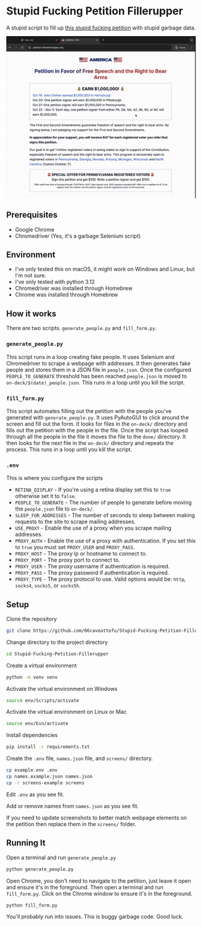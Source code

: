 # Stupid Fucking Petition Fillerupper

A stupid script to fill up [this stupid fucking petition](https://petition.theamericapac.org/) with stupid garbage data.

![in action](in_action.gif "In Action")

## Prerequisites

* Google Chrome
* Chromedriver (Yes, it's a garbage Selenium script)

## Environment

* I've only tested this on macOS, it might work on Windows and Linux, but I'm not sure.
* I've only tested with python 3.12
* Chromedriver was installed through Homebrew
* Chrome was installed through Homebrew

## How it works

There are two scripts. `generate_people.py` and `fill_form.py`.

### `generate_people.py`

This script runs in a loop creating fake people. It uses Selenium and Chromedriver to scrape a webpage with addresses.
It then generates fake people and stores them in a JSON file in `people.json`. Once the configured `PEOPLE_TO_GENERATE`
threshold has been reached `people.json` is moved to `on-deck/$(date)_people.json`. This runs in a loop until you kill
the script.

### `fill_form.py`

This script automates filling out the petition with the people you've generated with `generate_people.py`. It uses
PyAutoGUI to click around the screen and fill out the form. It looks for files in the `on-deck/` directory and fills out
the petition with the people in the file. Once the script has looped through all the people in the file it moves the
file
to the `done/` directory. It then looks for the next file in the `on-deck/` directory and repeats the process. This runs
in a loop until you kill the script.

### `.env`

This is where you configure the scripts

* `RETINA_DISPLAY` - If you're using a retina display set this to `true` otherwise set it to `false`.
* `PEOPLE_TO_GENERATE` - The number of people to generate before moving the `people.json` file to `on-deck/`.
* `SLEEP_FOR_ADDRESSES` - The number of seconds to sleep between making requests to the site to scrape mailing
  addresses.
* `USE_PROXY` - Enable the use of a proxy when you scrape mailing addresses.
* `PROXY_AUTH` - Enable the use of a proxy with authentication. If you set this to `true` you must set `PROXY_USER` and
  `PROXY_PASS`.
* `PROXY_HOST` - The proxy ip or hostname to connect to.
* `PROXY_PORT` - The proxy port to connect to.
* `PROXY_USER` - The proxy username if authentication is required.
* `PROXY_PASS` - The proxy password if authentication is required.
* `PROXY_TYPE` - The proxy protocol to use. Valid options would be: `http`, `socks4`, `socks5`, or `socks5h`.

## Setup

Clone the repository

```bash
git clone https://github.com/06caveattofu/Stupid-Fucking-Petition-Fillerupper.git
```

Change directory to the project directory

```bash
cd Stupid-Fucking-Petition-Fillerupper
```

Create a virtual environment

```bash
python -m venv venv
```

Activate the virtual environment on Windows

```bash
source env/Scripts/activate
```

Activate the virtual environment on Linux or Mac

```bash
source env/bin/activate
```

Install dependencies

```bash
pip install -r requirements.txt
```

Create the `.env` file, `names.json` file, and `screens/` directory.

```bash
cp example.env .env
cp names.example.json names.json
cp -r screens-example screens
```

Edit `.env` as you see fit.

Add or remove names from `names.json` as you see fit.

If you need to update screenshots to better match webpage elements on the petition then replace them in the `screens/`
folder.

## Running It

Open a terminal and run `generate_people.py`

```bash
python generate_people.py
```

Open Chrome, you don't need to navigate to the petition, just leave it open and ensure it's in the foreground. Then open
a terminal and run `fill_form.py`. Click on the Chrome window to ensure it's in the foreground.

```bash
python fill_form.py
```

You'll probably run into issues. This is buggy garbage code. Good luck.
